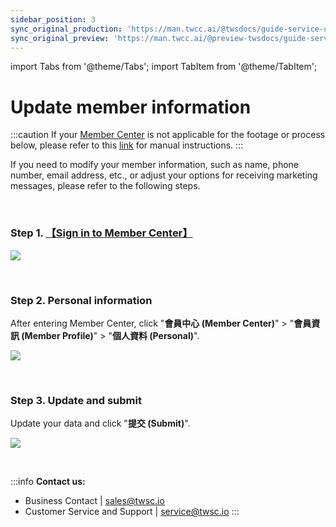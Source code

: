 ```yaml
---
sidebar_position: 3
sync_original_production: 'https://man.twcc.ai/@twsdocs/guide-service-update-your-info-en' 
sync_original_preview: 'https://man.twcc.ai/@preview-twsdocs/guide-service-update-your-info-en' 
---
```


import Tabs from '@theme/Tabs';
import TabItem from '@theme/TabItem';


# Update member information

:::caution
If your [<ins>Member Center<i class="fa fa-question-circle fa-question-circle-for-service" aria-hidden="true"></i></ins>](https://man.twcc.ai/@twsdocs/howto-service-access-service-zh) is not applicable for the footage or process below, please refer to this <i class="fa fa-sign-out" aria-hidden="true"></i> [<ins>link</ins>](https://man.twcc.ai/@twsdocs/doc-mber-pjct-blng-main-zh/https%3A%2F%2Fman.twcc.ai%2F%40twsdocs%2Fguide-service-signup-zh) for manual instructions.
:::

If you need to modify your member information, such as name, phone number, email address, etc., or adjust your options for receiving marketing messages, please refer to the following steps.

<br/>

### Step 1. [【Sign in to Member Center】](https://tws.twcc.ai/)

![](https://i.imgur.com/mNk06Ct.png)

<br/>

###  Step 2. Personal information

After entering Member Center, click "**會員中心 (Member Center)**" > "**會員資訊 (Member Profile)**" > "**個人資料 (Personal)**".

![](https://cos.twcc.ai/SYS-MANUAL/uploads/upload_7215da046b4043ea95f70b81fbaec07a.png)

<br/>

###  Step 3. Update and submit 

Update your data and click "**提交 (Submit)**".

![](https://cos.twcc.ai/SYS-MANUAL/uploads/upload_4917e360a1350e806f18aca522cebe1f.png)

<br/>

:::info
**Contact us:**
- Business Contact | <ins><a href = "mailto: sales@twsc.io">sales@twsc.io</a></ins>
- Customer Service and Support | <ins><a href = "mailto: sales@twsc.io">service@twsc.io</a></ins>
:::